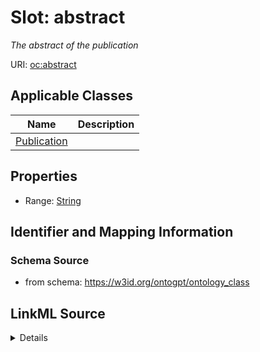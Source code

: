 # Slot: abstract
_The abstract of the publication_


URI: [oc:abstract](http://w3id.org/ontogpt/ontology-class-templateabstract)



<!-- no inheritance hierarchy -->




## Applicable Classes

| Name | Description |
| --- | --- |
[Publication](Publication.md) | 






## Properties

* Range: [String](String.md)







## Identifier and Mapping Information







### Schema Source


* from schema: https://w3id.org/ontogpt/ontology_class




## LinkML Source

<details>
```yaml
name: abstract
description: The abstract of the publication
from_schema: https://w3id.org/ontogpt/ontology_class
rank: 1000
alias: abstract
owner: Publication
domain_of:
- Publication
range: string

```
</details>